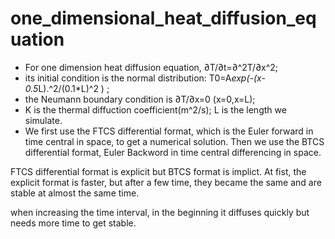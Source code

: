 # one_dimensional_heat_diffusion_equation

- For one dimension heat diffusion equation, ∂T/∂t=∂^2T/∂x^2;
- its initial condition is the normal distribution: T0=A*exp(-(x-0.5*L).^2/(0.1*L)^2 ) ;
- the Neumann boundary condition is ∂T/∂x=0 (x=0,x=L);
- K is the thermal diffuction coefficient(m^2/s); L is the length we simulate.
- We first use the FTCS differential format, which is the Euler forward in time central in space, to get a numerical solution. Then we use the BTCS differential format, Euler Backword in time central differencing in space.

FTCS differential format is explicit but BTCS format is implict. At fist, the explicit format is faster, but after a few time, they became the same and are stable at almost the same time. 

when increasing the time interval, in the beginning it diffuses quickly but needs more time to get stable.
